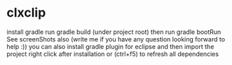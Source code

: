 # clxclip
install gradle
run
gradle build (under project root)
then run gradle bootRun
See screenShots also (write me if you have any question looking forward to help :))
you can also install gradle plugin for eclipse and then import the project
right click after installation or (ctrl+f5) to refresh all dependencies
